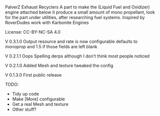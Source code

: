 PalverZ Exhaust Recyclers
A part to make the (Liquid Fuel and Oxidizer) engine attached below it produce a small amount of mono propellant, look for 
the part under utilities, after researching fuel systems. Inspired by RoverDudes work with Karbonite Engines

License:
CC-BY-NC-SA 4.0


V 0.3.1.0
Output resource and rate is now configurable defaults to monoprop and 1.5 if those fields are left blank

V 0.2.1.1
Oops Spelling derps although I don't think most people noticed

V 0.2.1.0 
Added Mesh and texture
tweaked the config

V 0.1.3.0
First public release

TODO: 

- Tidy up code
- Make [More] configurable
- Get a real Mesh and texture
- Other stuff?